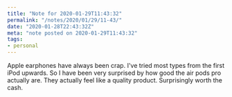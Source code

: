 ```yaml
---
title: "Note for 2020-01-29T11:43:32"
permalink: "/notes/2020/01/29/11-43/"
date: "2020-01-28T22:43:32Z"
meta: "note posted on 2020-01-29T11:43:32"
tags:
- personal
---
```

Apple earphones have always been crap. I've tried most types from the first iPod upwards. So I have been very surprised by how good the air pods pro actually are. They actually feel like a quality product. Surprisingly worth the cash.
